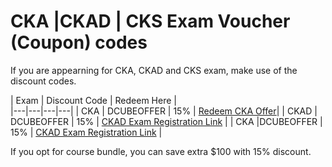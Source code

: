# CKA |CKAD | CKS Exam Voucher (Coupon) codes

If you are appearning for CKA, CKAD and CKS exam, make use of the discount codes.

| Exam  | Discount Code   | Redeem Here  |   
|---|---|---|---|
| CKA   | DCUBEOFFER  | 15%  | [Redeem CKA Offer](https://kube.promo/cka)|
| CKAD  |  DCUBEOFFER | 15%  | [CKAD Exam Registration Link](https://kube.promo/ckad) |
| CKA  |DCUBEOFFER   |  15% |  [CKAD Exam Registration Link](https://kube.promo/cks) |


If you opt for course bundle, you can save extra $100 with 15% discount.

